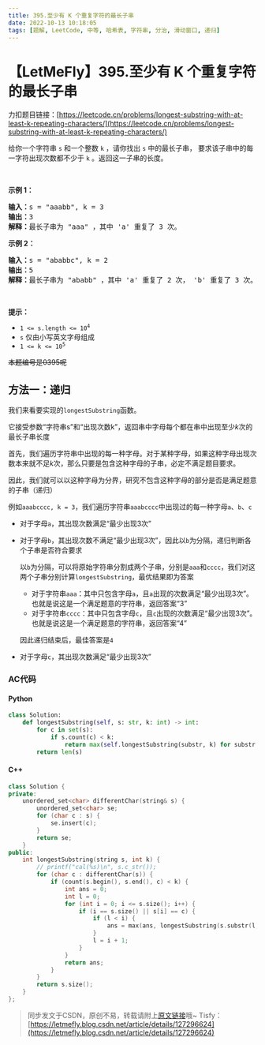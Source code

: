 ```yaml
---
title: 395.至少有 K 个重复字符的最长子串
date: 2022-10-13 10:18:05
tags: [题解, LeetCode, 中等, 哈希表, 字符串, 分治, 滑动窗口, 递归]
---
```


# 【LetMeFly】395.至少有 K 个重复字符的最长子串

力扣题目链接：[https://leetcode.cn/problems/longest-substring-with-at-least-k-repeating-characters/](https://leetcode.cn/problems/longest-substring-with-at-least-k-repeating-characters/)

<p>给你一个字符串 <code>s</code> 和一个整数 <code>k</code> ，请你找出 <code>s</code> 中的最长子串， 要求该子串中的每一字符出现次数都不少于 <code>k</code> 。返回这一子串的长度。</p>

<p> </p>

<p><strong>示例 1：</strong></p>

<pre>
<strong>输入：</strong>s = "aaabb", k = 3
<strong>输出：</strong>3
<strong>解释：</strong>最长子串为 "aaa" ，其中 'a' 重复了 3 次。
</pre>

<p><strong>示例 2：</strong></p>

<pre>
<strong>输入：</strong>s = "ababbc", k = 2
<strong>输出：</strong>5
<strong>解释：</strong>最长子串为 "ababb" ，其中 'a' 重复了 2 次， 'b' 重复了 3 次。</pre>

<p> </p>

<p><strong>提示：</strong></p>

<ul>
	<li><code>1 <= s.length <= 10<sup>4</sup></code></li>
	<li><code>s</code> 仅由小写英文字母组成</li>
	<li><code>1 <= k <= 10<sup>5</sup></code></li>
</ul>


    
~~本题编号是0395呢~~

## 方法一：递归

我们来看要实现的```longestSubstring```函数。

它接受参数“字符串s”和“出现次数k”，返回串中字母每个都在串中出现至少$k$次的最长子串长度

首先，我们遍历字符串中出现的每一种字母。对于某种字母，如果这种字母出现次数本来就不足$k$次，那么只要是包含这种字母的子串，必定不满足题目要求。

因此，我们就可以以这种字母为分界，研究不包含这种字母的部分是否是满足题意的子串（递归）

例如```aaabcccc, k = 3```，我们遍历字符串```aaabcccc```中出现过的每一种字母```a```、```b```、```c```

+ 对于字母```a```，其出现次数满足“最少出现3次”
+ 对于字母```b```，其出现次数不满足“最少出现3次”，因此以```b```为分隔，递归判断各个子串是否符合要求
    
	以```b```为分隔，可以将原始字符串分割成两个子串，分别是```aaa```和```cccc```，我们对这两个子串分别计算```longestSubstring```，最优结果即为答案
	+ 对于字符串```aaa```：其中只包含字母```a```，且```a```出现的次数满足“最少出现3次”。也就是说这是一个满足题意的字符串，返回答案“3”
	+ 对于字符串```cccc```：其中只包含字母```c```，且```c```出现的次数满足“最少出现3次”。也就是说这是一个满足题意的字符串，返回答案“4”
	
	因此递归结束后，最佳答案是```4```
+ 对于字母```c```，其出现次数满足“最少出现3次”

<!-- 对于

+ 时间复杂度$O(N^2)$
+ 空间复杂度$O(N\log N)$ -->

### AC代码

#### Python

```Python
class Solution:
    def longestSubstring(self, s: str, k: int) -> int:
        for c in set(s):
            if s.count(c) < k:
                return max(self.longestSubstring(substr, k) for substr in s.split(c))
        return len(s)
```

#### C++

```cpp
class Solution {
private:
    unordered_set<char> differentChar(string& s) {
        unordered_set<char> se;
        for (char c : s) {
            se.insert(c);
        }
        return se;
    }
public:
    int longestSubstring(string s, int k) {
        // printf("cal(%s)\n", s.c_str());
        for (char c : differentChar(s)) {
            if (count(s.begin(), s.end(), c) < k) {
                int ans = 0;
                int l = 0;
                for (int i = 0; i <= s.size(); i++) {
                    if (i == s.size() || s[i] == c) {
                        if (l < i) {
                            ans = max(ans, longestSubstring(s.substr(l, i - l), k));
                        }
                        l = i + 1;
                    }
                }
                return ans;
            }
        }
        return s.size();
    }
};
```

> 同步发文于CSDN，原创不易，转载请附上[原文链接](https://blog.tisfy.eu.org/2022/10/13/LeetCode%200395.%E8%87%B3%E5%B0%91%E6%9C%89K%E4%B8%AA%E9%87%8D%E5%A4%8D%E5%AD%97%E7%AC%A6%E7%9A%84%E6%9C%80%E9%95%BF%E5%AD%90%E4%B8%B2/)哦~
> Tisfy：[https://letmefly.blog.csdn.net/article/details/127296624](https://letmefly.blog.csdn.net/article/details/127296624)
